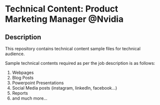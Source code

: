 # Technical Content: Product Marketing Manager @Nvidia

## Description

This repository contains technical content sample files for technical audience.

Sample technical contents required as per the job description is as follows:
1) Webpages
2) Blog Posts
3) Powerpoint Presentations
4) Social Media posts (instagram, linkedIn, facebook...)
5) Reports 
6) and much more...
